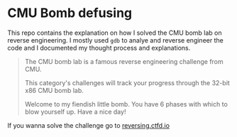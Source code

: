 # CMU Bomb defusing

This repo contains the explanation on how I solved the CMU bomb lab on reverse engineering. I mostly used `gdb` to analye and reverse engineer the code and I documented my thought process and explanations.

> The CMU bomb lab is a famous reverse engineering challenge from CMU.
>
> This category's challenges will track your progress through the 32-bit x86 CMU bomb lab.
>
> Welcome to my fiendish little bomb. You have 6 phases with which to blow yourself up. Have a nice day!


If you wanna solve the challenge go to [reversing.ctfd.io](https://reversing.ctfd.io/challenges)

